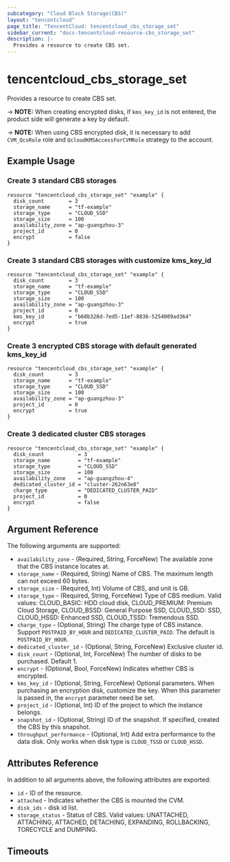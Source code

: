 ```yaml
---
subcategory: "Cloud Block Storage(CBS)"
layout: "tencentcloud"
page_title: "TencentCloud: tencentcloud_cbs_storage_set"
sidebar_current: "docs-tencentcloud-resource-cbs_storage_set"
description: |-
  Provides a resource to create CBS set.
---
```


# tencentcloud_cbs_storage_set

Provides a resource to create CBS set.

-> **NOTE:** When creating encrypted disks, if `kms_key_id` is not entered, the product side will generate a key by default.

-> **NOTE:** When using CBS encrypted disk, it is necessary to add `CVM_QcsRole` role and `QcloudKMSAccessForCVMRole` strategy to the account.

## Example Usage

### Create 3 standard CBS storages

```hcl
resource "tencentcloud_cbs_storage_set" "example" {
  disk_count        = 3
  storage_name      = "tf-example"
  storage_type      = "CLOUD_SSD"
  storage_size      = 100
  availability_zone = "ap-guangzhou-3"
  project_id        = 0
  encrypt           = false
}
```

### Create 3 standard CBS storages with customize kms_key_id

```hcl
resource "tencentcloud_cbs_storage_set" "example" {
  disk_count        = 3
  storage_name      = "tf-example"
  storage_type      = "CLOUD_SSD"
  storage_size      = 100
  availability_zone = "ap-guangzhou-3"
  project_id        = 0
  kms_key_id        = "b60b328d-7ed5-11ef-8836-5254009ad364"
  encrypt           = true
}
```

### Create 3 encrypted CBS storage with default generated kms_key_id

```hcl
resource "tencentcloud_cbs_storage_set" "example" {
  disk_count        = 3
  storage_name      = "tf-example"
  storage_type      = "CLOUD_SSD"
  storage_size      = 100
  availability_zone = "ap-guangzhou-3"
  project_id        = 0
  encrypt           = true
}
```

### Create 3 dedicated cluster CBS storages

```hcl
resource "tencentcloud_cbs_storage_set" "example" {
  disk_count           = 3
  storage_name         = "tf-example"
  storage_type         = "CLOUD_SSD"
  storage_size         = 100
  availability_zone    = "ap-guangzhou-4"
  dedicated_cluster_id = "cluster-262n63e8"
  charge_type          = "DEDICATED_CLUSTER_PAID"
  project_id           = 0
  encrypt              = false
}
```

## Argument Reference

The following arguments are supported:

* `availability_zone` - (Required, String, ForceNew) The available zone that the CBS instance locates at.
* `storage_name` - (Required, String) Name of CBS. The maximum length can not exceed 60 bytes.
* `storage_size` - (Required, Int) Volume of CBS, and unit is GB.
* `storage_type` - (Required, String, ForceNew) Type of CBS medium. Valid values: CLOUD_BASIC: HDD cloud disk, CLOUD_PREMIUM: Premium Cloud Storage, CLOUD_BSSD: General Purpose SSD, CLOUD_SSD: SSD, CLOUD_HSSD: Enhanced SSD, CLOUD_TSSD: Tremendous SSD.
* `charge_type` - (Optional, String) The charge type of CBS instance. Support `POSTPAID_BY_HOUR` and `DEDICATED_CLUSTER_PAID`. The default is `POSTPAID_BY_HOUR`.
* `dedicated_cluster_id` - (Optional, String, ForceNew) Exclusive cluster id.
* `disk_count` - (Optional, Int, ForceNew) The number of disks to be purchased. Default 1.
* `encrypt` - (Optional, Bool, ForceNew) Indicates whether CBS is encrypted.
* `kms_key_id` - (Optional, String, ForceNew) Optional parameters. When purchasing an encryption disk, customize the key. When this parameter is passed in, the `encrypt` parameter need be set.
* `project_id` - (Optional, Int) ID of the project to which the instance belongs.
* `snapshot_id` - (Optional, String) ID of the snapshot. If specified, created the CBS by this snapshot.
* `throughput_performance` - (Optional, Int) Add extra performance to the data disk. Only works when disk type is `CLOUD_TSSD` or `CLOUD_HSSD`.

## Attributes Reference

In addition to all arguments above, the following attributes are exported:

* `id` - ID of the resource.
* `attached` - Indicates whether the CBS is mounted the CVM.
* `disk_ids` - disk id list.
* `storage_status` - Status of CBS. Valid values: UNATTACHED, ATTACHING, ATTACHED, DETACHING, EXPANDING, ROLLBACKING, TORECYCLE and DUMPING.


## Timeouts

<no value>


